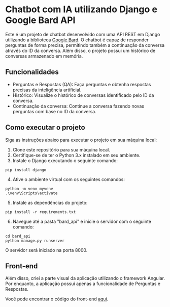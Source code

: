 # Chatbot com IA utilizando Django e Google Bard API

Este é um projeto de chatbot desenvolvido com uma API REST em Django utilizando a biblioteca [Google Bard](https://pypi.org/project/bardapi/). O chatbot é capaz de responder perguntas de forma precisa, permitindo também a continuação da conversa através do ID da conversa. Além disso, o projeto possui um histórico de conversas armazenado em memória.

## Funcionalidades

- Perguntas e Respostas (QA): Faça perguntas e obtenha respostas precisas da inteligência artificial.
- Histórico: Visualize o histórico de conversas identificado pelo ID da conversa.
- Continuação da conversa: Continue a conversa fazendo novas perguntas com base no ID da conversa.

## Como executar o projeto

Siga as instruções abaixo para executar o projeto em sua máquina local:

1. Clone este repositório para sua máquina local.
2. Certifique-se de ter o Python 3.x instalado em seu ambiente.
3. Instale o Django executando o seguinte comando:
```
pip install django
```
4. Ative o ambiente virtual com os seguintes comandos:
```
python -m venv myvenv
.\venv\Scripts\activate
```
5. Instale as dependências do projeto:
```
pip install -r requirements.txt
```
6. Navegue até a pasta "bard_api" e inicie o servidor com o seguinte comando:
```
cd bard_api
python manage.py runserver
```
O servidor será iniciado na porta 8000.

## Front-end

Além disso, criei a parte visual da aplicação utilizando o framework Angular. Por enquanto, a aplicação possui apenas a funcionalidade de Perguntas e Respostas.

Você pode encontrar o código do front-end [aqui](https://github.com/yasminlopes/chatbot-angular).